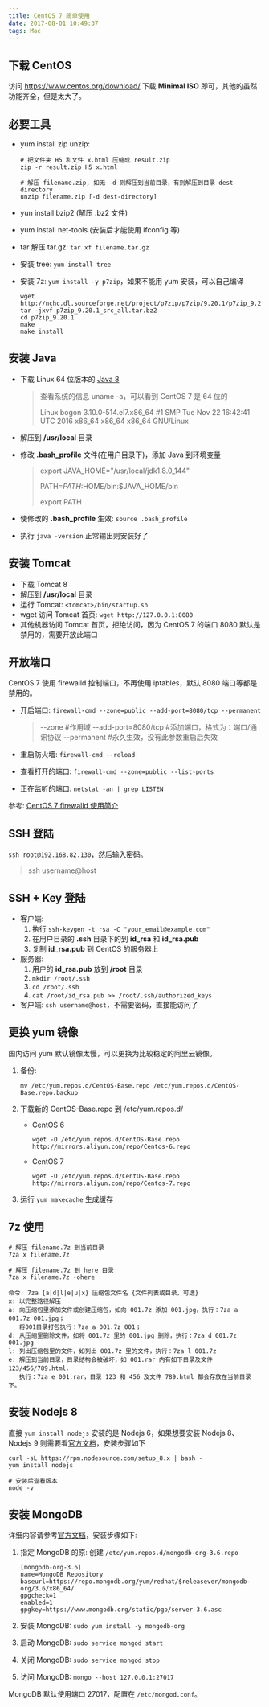 ```yaml
---
title: CentOS 7 简单使用
date: 2017-08-01 10:49:37
tags: Mac
---
```


## 下载 CentOS

访问  <https://www.centos.org/download/> 下载 **Minimal ISO** 即可，其他的虽然功能齐全，但是太大了。

## 必要工具

* yum install zip unzip: 

  ```
  # 把文件夹 H5 和文件 x.html 压缩成 result.zip
  zip -r result.zip H5 x.html

  # 解压 filename.zip, 如无 -d 则解压到当前目录，有则解压到目录 dest-directory
  unzip filename.zip [-d dest-directory]
  ```

* yun install bzip2 (解压 .bz2 文件)

* yum install net-tools (安装后才能使用 ifconfig 等)

* tar 解压 tar.gz: `tar xf filename.tar.gz` 

* 安装 tree: `yum install tree`

* 安装 7z: `yum install -y p7zip`，如果不能用 yum 安装，可以自己编译

  ```
  wget http://nchc.dl.sourceforge.net/project/p7zip/p7zip/9.20.1/p7zip_9.20.1_src_all.tar.bz2
  tar -jxvf p7zip_9.20.1_src_all.tar.bz2
  cd p7zip_9.20.1
  make
  make install
  ```

  <!--more-->

## 安装 Java

* 下载 Linux 64  位版本的 [Java 8](http://www.oracle.com/technetwork/java/javase/downloads/jdk8-downloads-2133151.html)

  > 查看系统的信息 uname -a，可以看到 CentOS 7 是 64 位的
  >
  > Linux bogon 3.10.0-514.el7.x86\_64 #1 SMP Tue Nov 22 16:42:41 UTC 2016 x86_64 x86_64 x86_64 GNU/Linux

* 解压到 **/usr/local** 目录

* 修改 **.bash_profile** 文件(在用户目录下)，添加 Java 到环境变量

  > export JAVA_HOME="/usr/local/jdk1.8.0_144"
  >
  > PATH=$PATH:$HOME/bin:$JAVA_HOME/bin
  >
  > export PATH

* 使修改的 **.bash_profile** 生效: `source .bash_profile`

* 执行 `java -version` 正常输出则安装好了

## 安装 Tomcat

* 下载 Tomcat 8
* 解压到 **/usr/local** 目录
* 运行 Tomcat: `<tomcat>/bin/startup.sh`
* wget 访问 Tomcat 首页: `wget http://127.0.0.1:8080` 
* 其他机器访问 Tomcat 首页，拒绝访问，因为 CentOS 7 的端口 8080 默认是禁用的，需要开放此端口

## 开放端口

CentOS 7 使用 firewalld 控制端口，不再使用 iptables，默认 8080 端口等都是禁用的。

* 开启端口: `firewall-cmd --zone=public --add-port=8080/tcp --permanent`

  > --zone #作用域
  > --add-port=8080/tcp  #添加端口，格式为：端口/通讯协议
  > --permanent  #永久生效，没有此参数重启后失效

* 重启防火墙: `firewall-cmd --reload`

* 查看打开的端口: `firewall-cmd --zone=public --list-ports`

* 正在监听的端口: `netstat -an | grep LISTEN` 

参考: [CentOS 7 firewalld 使用简介](http://blog.csdn.net/spxfzc/article/details/39645133)

## SSH 登陆

`ssh root@192.168.82.130`，然后输入密码。

> ssh username@host

## SSH + Key 登陆

* 客户端: 
  1. 执行 `ssh-keygen -t rsa -C "your_email@example.com"`
  2. 在用户目录的 **.ssh** 目录下的到 **id_rsa** 和 **id_rsa.pub**
  3. 复制 **id_rsa.pub** 到 CentOS 的服务器上
* 服务器:
  1. 用户的 **id_rsa.pub** 放到 **/root** 目录
  2. `mkdir /root/.ssh`
  3. `cd /root/.ssh`
  4. `cat /root/id_rsa.pub >> /root/.ssh/authorized_keys`
* 客户端: `ssh username@host`，不需要密码，直接能访问了

## 更换 yum 镜像

国内访问 yum 默认镜像太慢，可以更换为比较稳定的阿里云镜像。

1. 备份:

   ```
   mv /etc/yum.repos.d/CentOS-Base.repo /etc/yum.repos.d/CentOS-Base.repo.backup
   ```

2. 下载新的 CentOS-Base.repo 到 /etc/yum.repos.d/

   * CentOS 6

     ```
     wget -O /etc/yum.repos.d/CentOS-Base.repo http://mirrors.aliyun.com/repo/Centos-6.repo
     ```

   * CentOS 7

     ```
     wget -O /etc/yum.repos.d/CentOS-Base.repo http://mirrors.aliyun.com/repo/Centos-7.repo
     ```

3. 运行 `yum makecache` 生成缓存

## 7z 使用

```
# 解压 filename.7z 到当前目录
7za x filename.7z

# 解压 filename.7z 到 here 目录
7za x filename.7z -ohere

命令: 7za {a|d|l|e|u|x} 压缩包文件名 {文件列表或目录，可选}
x: 以完整路径解压
a: 向压缩包里添加文件或创建压缩包，如向 001.7z 添加 001.jpg，执行：7za a 001.7z 001.jpg；
   将001目录打包执行：7za a 001.7z 001；
d: 从压缩里删除文件，如将 001.7z 里的 001.jpg 删除，执行：7za d 001.7z 001.jpg
l: 列出压缩包里的文件，如列出 001.7z 里的文件，执行：7za l 001.7z
e: 解压到当前目录，目录结构会被破坏，如 001.rar 内有如下目录及文件 123/456/789.html，
   执行：7za e 001.rar，目录 123 和 456 及文件 789.html 都会存放在当前目录下。
```

## 安装 Nodejs 8

直接 `yum install nodejs` 安装的是 Nodejs 6，如果想要安装 Nodejs 8、Nodejs 9 则需要看[官方文档](https://www.hugeserver.com/kb/install-nodejs8-centos7-debian8-ubuntu16/)，安装步骤如下

```
curl -sL https://rpm.nodesource.com/setup_8.x | bash -
yum install nodejs

# 安装后查看版本
node -v
```

## 安装 MongoDB

详细内容请参考[官方文档](https://docs.mongodb.com/manual/tutorial/install-mongodb-on-red-hat/#configure-the-package-management-system-yum)，安装步骤如下:

1. 指定 MongoDB 的原: 创建 `/etc/yum.repos.d/mongodb-org-3.6.repo`

   ```
   [mongodb-org-3.6]
   name=MongoDB Repository
   baseurl=https://repo.mongodb.org/yum/redhat/$releasever/mongodb-org/3.6/x86_64/
   gpgcheck=1
   enabled=1
   gpgkey=https://www.mongodb.org/static/pgp/server-3.6.asc
   ```

2. 安装 MongoDB: `sudo yum install -y mongodb-org`

3. 启动 MongoDB: `sudo service mongod start`

4. 关闭 MongoDB: `sudo service mongod stop`

5. 访问 MongoDB: `mongo --host 127.0.0.1:27017`

MongoDB 默认使用端口 27017，配置在 `/etc/mongod.conf`。